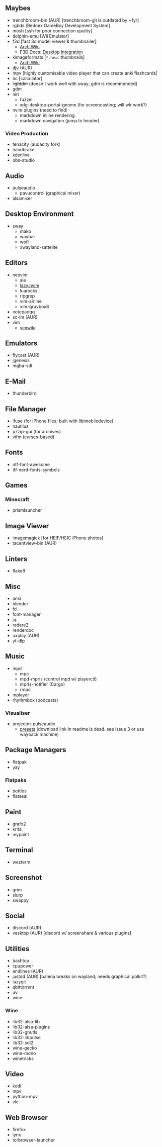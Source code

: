## Maybes
 * trenchbroom-bin (AUR) [trenchbroom-git is outdated by ~1yr]
 * rgbds [Rednex GameBoy Development System]
 * mosh [ssh for poor connection quality]
 * dolphin-emu [Wii Emulator]
 * f3d [fast 3d model viewer & thumbnailer]
   - [Arch Wiki](https://wiki.archlinux.org/title/File_manager_functionality#Thumbnail_previews)
   - F3D Docs: [Desktop Integration](https://f3d.app/doc/user/DESKTOP_INTEGRATION.html)
 * kimageformats [`*.heic` thumbnails]
   - [Arch Wiki](https://wiki.archlinux.org/title/Dolphin#File_previews)
 * djv (AUR)
 * mpv [highly customisable video player that can create anki flashcards]
 * bc [calculator]
 * ~~lightdm~~ (doesn't work well with sway; gdm is recommended)
 * gdm
 * niri
   - fuzzel
   - xdg-desktop-portal-gnome (for screencasting; will wlr work?)
 * nvim plugins (need to find)
   - markdown inline rendering
   - markdown navigation (jump to header)

### Video Production
 * tenacity (audacity fork)
 * handbrake
 * kdenlive
 * obs-studio


## Audio
 * pulseaudio
   - pavucontrol (graphical mixer)
 * alsamixer


## Desktop Environment
 * sway
   - mako
   - waybar
   - wofi
   - xwayland-sattelite


## Editors
 * neovim
   - ale
   - [lazy.nvim](https://lazy.folke.io/)
   - luarocks
   - ripgrep
   - vim-airline
   - vim-gruvbox8
 * notepadqq
 * sc-im (AUR)
 * vim
   - [vimwiki](https://github.com/vimwiki/vimwiki)


## Emulators
 * flycast (AUR)
 * jgenesis
 * mgba-sdl


## E-Mail
 * thunderbird


## File Manager
 * ifuse (for iPhone files; built with libimobiledevice)
 * nautilus
 * p7zip-gui (for archives)
 * vifm (curses-based)


## Fonts
 * otf-font-awesome
 * ttf-nerd-fonts-symbols


## Games
### Minecraft
 * prismlauncher


## Image Viewer
 * imagemagick [for HEIF/HEIC iPhone photos]
 * tacentview-bin (AUR)


## Linters
 * flake8


## Misc
 * anki
 * blender
 * fd
 * font-manager
 * jq
 * radare2
 * renderdoc
 * uxplay (AUR)
 * yt-dlp


## Music
 * mpd
   - mpc
   - mpd-mpris (control mpd w/ playerctl)
   - mpris-notifier (Cargo)
   - rmpc
 * mplayer
 * rhythmbox (podcasts)

### Visualiser
 * projectm-pulseaudio
   - [presets](https://github.com/projectM-visualizer/presets-cream-of-the-crop/)
     (download link in readme is dead. see issue 3 or use wayback machine)


## Package Managers
 * flatpak
 * yay

### Flatpaks
 * bottles
 * flatseal


## Paint
 * grafx2
 * krita
 * mypaint


## Terminal
 * wezterm


## Screenshot
 * grim
 * slurp
 * swappy


## Social
 * discord (AUR)
 * vesktop (AUR) [discord w/ screenshare & various plugins]


## Utilities
 * bashtop
 * cpupower
 * endlines (AUR)
 * justdd (AUR) [balena breaks on wayland; needs graphical polkit?]
 * lazygit
 * qbittorrent
 * uv
 * wine

### Wine
 * lib32-alsa-lib
 * lib32-alsa-plugins
 * lib32-gnutls
 * lib32-libpulse
 * lib32-sdl2
 * wine-gecko
 * wine-mono
 * winetricks


## Video
 * kodi
 * mpv
 * python-mpv
 * vlc


## Web Browser
 * firefox
 * lynx
 * torbrowser-launcher
